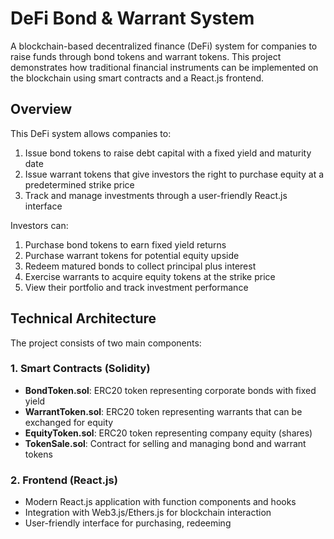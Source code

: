 # DeFi Bond & Warrant System

A blockchain-based decentralized finance (DeFi) system for companies to raise funds through bond tokens and warrant tokens. This  project demonstrates how traditional financial instruments can be implemented on the blockchain using smart contracts and a React.js frontend.

## Overview

This DeFi system allows companies to:

1. Issue bond tokens to raise debt capital with a fixed yield and maturity date
2. Issue warrant tokens that give investors the right to purchase equity at a predetermined strike price
3. Track and manage investments through a user-friendly React.js interface

Investors can:

1. Purchase bond tokens to earn fixed yield returns
2. Purchase warrant tokens for potential equity upside
3. Redeem matured bonds to collect principal plus interest
4. Exercise warrants to acquire equity tokens at the strike price
5. View their portfolio and track investment performance

## Technical Architecture

The project consists of two main components:

### 1. Smart Contracts (Solidity)

- **BondToken.sol**: ERC20 token representing corporate bonds with fixed yield
- **WarrantToken.sol**: ERC20 token representing warrants that can be exchanged for equity
- **EquityToken.sol**: ERC20 token representing company equity (shares)
- **TokenSale.sol**: Contract for selling and managing bond and warrant tokens

### 2. Frontend (React.js)

- Modern React.js application with function components and hooks
- Integration with Web3.js/Ethers.js for blockchain interaction
- User-friendly interface for purchasing, redeeming